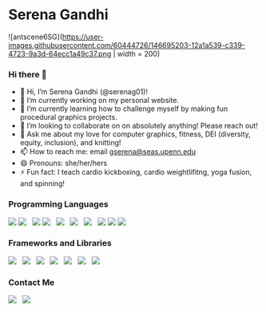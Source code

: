 # Serena Gandhi
![antscene6SG](https://user-images.githubusercontent.com/60444726/146695203-12a1a539-c339-4723-9a3d-64ecc1a49c37.png | width = 200)

### Hi there 👋

- 👋 Hi, I’m Serena Gandhi (@serenag01)!
- 🔭 I’m currently working on my personal website.
- 🌱 I’m currently learning how to challenge myself by making fun procedural graphics projects.
- 👯 I’m looking to collaborate on on absolutely anything! Please reach out!
- 💬 Ask me about my love for computer graphics, fitness, DEI (diversity, equity, inclusion), and knitting!
- 📫 How to reach me: email gserena@seas.upenn.edu
- 😄 Pronouns: she/her/hers
- ⚡ Fun fact: I teach cardio kickboxing, cardio weightlifitng, yoga fusion, and spinning!

### Programming Languages

<img src="https://img.shields.io/badge/c++-%2300599C.svg?style=for-the-badge&logo=c%2B%2B&logoColor=white">
<img src="https://img.shields.io/badge/TypeScript-007ACC?style=for-the-badge&logo=typescript&logoColor=white">&nbsp;&nbsp;
<img src="https://img.shields.io/badge/go-%2300ADD8.svg?style=for-the-badge&logo=go&logoColor=white">
<img src="https://img.shields.io/badge/HTML5-E34F26?style=for-the-badge&logo=html5&logoColor=white">&nbsp;&nbsp;
<img src="https://img.shields.io/badge/CSS3-1572B6?style=for-the-badge&logo=css3&logoColor=white">&nbsp;&nbsp;
<img src="https://img.shields.io/badge/JavaScript-323330?style=for-the-badge&logo=javascript&logoColor=F7DF1E">&nbsp;&nbsp;
<img src="https://img.shields.io/badge/Java-ED8B00?style=for-the-badge&logo=java&logoColor=white">&nbsp;&nbsp;
<img src="https://img.shields.io/badge/python-3670A0?style=for-the-badge&logo=python&logoColor=ffdd54">
<img src="https://img.shields.io/badge/json-5E5C5C?style=for-the-badge&logo=json&logoColor=white">
<img src="https://img.shields.io/badge/c-%2300599C.svg?style=for-the-badge&logo=c&logoColor=white">

### Frameworks and Libraries

<img src="https://img.shields.io/badge/MySQL-00000F?style=for-the-badge&logo=mysql&logoColor=white">&nbsp;&nbsp;
<img src="https://img.shields.io/badge/SQLite-07405E?style=for-the-badge&logo=sqlite&logoColor=white">&nbsp;&nbsp;
<img src="https://img.shields.io/badge/Node.js-339933?style=for-the-badge&logo=nodedotjs&logoColor=white">&nbsp;&nbsp;
<img src="https://img.shields.io/badge/npm-CB3837?style=for-the-badge&logo=npm&logoColor=white">&nbsp;&nbsp;
<img src="https://img.shields.io/badge/Bootstrap-563D7C?style=for-the-badge&logo=bootstrap&logoColor=white">&nbsp;&nbsp;
<img src="https://img.shields.io/badge/jQuery-0769AD?style=for-the-badge&logo=jquery&logoColor=white">&nbsp;&nbsp;
<img src="https://img.shields.io/badge/Git-F05032?style=for-the-badge&logo=git&logoColor=white">

### Contact Me

<a href="mailto:serenagandhi1@gmail.com"><img src="https://img.shields.io/badge/Gmail-D14836?style=for-the-badge&logo=gmail&logoColor=white"></a>&nbsp;&nbsp;
<a href="https://www.linkedin.com/in/serena-gandhi-a60a4718b"><img src="https://img.shields.io/badge/LinkedIn-0077B5?style=for-the-badge&logo=linkedin&logoColor=white"></a>

<!--
**gserena01/gserena01** is a ✨ _special_ ✨ repository because its `README.md` (this file) appears on your GitHub profile.

- 🤔 I’m looking for help with ...

Here are some ideas to get you started:

- 🔭 I’m currently working on ...
- 🌱 I’m currently learning ...
- 👯 I’m looking to collaborate on ...
- 🤔 I’m looking for help with ...
- 💬 Ask me about ...
- 📫 How to reach me: ...
- 😄 Pronouns: ...
- ⚡ Fun fact: ...
-->
